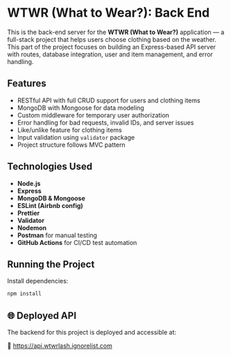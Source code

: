 # WTWR (What to Wear?): Back End

This is the back-end server for the **WTWR (What to Wear?)** application — a full-stack project that helps users choose clothing based on the weather. This part of the project focuses on building an Express-based API server with routes, database integration, user and item management, and error handling.

## Features

- RESTful API with full CRUD support for users and clothing items
- MongoDB with Mongoose for data modeling
- Custom middleware for temporary user authorization
- Error handling for bad requests, invalid IDs, and server issues
- Like/unlike feature for clothing items
- Input validation using `validator` package
- Project structure follows MVC pattern

## Technologies Used

- **Node.js**
- **Express**
- **MongoDB & Mongoose**
- **ESLint (Airbnb config)**
- **Prettier**
- **Validator**
- **Nodemon**
- **Postman** for manual testing
- **GitHub Actions** for CI/CD test automation

## Running the Project

Install dependencies:

```bash
npm install
```

## 🌐 Deployed API

The backend for this project is deployed and accessible at:

🔗 https://api.wtwrlash.ignorelist.com
